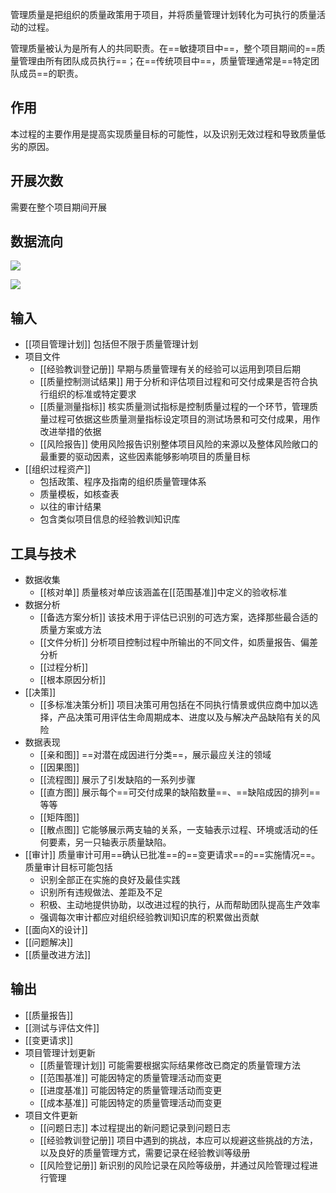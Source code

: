 管理质量是把组织的质量政策用于项目，并将质量管理计划转化为可执行的质量活动的过程。

管理质量被认为是所有人的共同职责。在==敏捷项目中==，整个项目期间的==质量管理由所有团队成员执行==；在==传统项目中==，质量管理通常是==特定团队成员==的职责。
## 作用
本过程的主要作用是提高实现质量目标的可能性，以及识别无效过程和导致质量低劣的原因。

## 开展次数
需要在整个项目期间开展

## 数据流向
![](https://raw.githubusercontent.com/a812305914/PMP/main/img/202210112113437.png)


![](https://raw.githubusercontent.com/a812305914/PMP/main/img/202210112116882.png)
## 输入
+ [[项目管理计划]] 包括但不限于质量管理计划
+ 项目文件
	+ [[经验教训登记册]] 早期与质量管理有关的经验可以运用到项目后期
	+ [[质量控制测试结果]] 用于分析和评估项目过程和可交付成果是否符合执行组织的标准或特定要求
	+ [[质量测量指标]] 核实质量测试指标是控制质量过程的一个环节，管理质量过程可依据这些质量测量指标设定项目的测试场景和可交付成果，用作改进举措的依据
	+ [[风险报告]] 使用风险报告识别整体项目风险的来源以及整体风险敞口的最重要的驱动因素，这些因素能够影响项目的质量目标
+ [[组织过程资产]]
	+ 包括政策、程序及指南的组织质量管理体系
	+ 质量模板，如核查表
	+ 以往的审计结果
	+ 包含类似项目信息的经验教训知识库

## 工具与技术
+ 数据收集
	+ [[核对单]] 质量核对单应该涵盖在[[范围基准]]中定义的验收标准
+ 数据分析
	+ [[备选方案分析]] 该技术用于评估已识别的可选方案，选择那些最合适的质量方案或方法
	+ [[文件分析]] 分析项目控制过程中所输出的不同文件，如质量报告、偏差分析
	+ [[过程分析]] 
	+ [[根本原因分析]]
+ [[决策]]
	+ [[多标准决策分析]] 项目决策可用包括在不同执行情景或供应商中加以选择，产品决策可用评估生命周期成本、进度以及与解决产品缺陷有关的风险
+ 数据表现
	+ [[亲和图]] ==对潜在成因进行分类==，展示最应关注的领域
	+ [[因果图]]
	+ [[流程图]] 展示了引发缺陷的一系列步骤
	+ [[直方图]] 展示每个==可交付成果的缺陷数量==、==缺陷成因的排列==等等
	+ [[矩阵图]]
	+ [[散点图]]  它能够展示两支轴的关系，一支轴表示过程、环境或活动的任何要素，另一只轴表示质量缺陷。
+ [[审计]] 质量审计可用==确认已批准==的==变更请求==的==实施情况==。质量审计目标可能包括
	+ 识别全部正在实施的良好及最佳实践
	+ 识别所有违规做法、差距及不足
	+ 积极、主动地提供协助，以改进过程的执行，从而帮助团队提高生产效率
	+ 强调每次审计都应对组织经验教训知识库的积累做出贡献
+ [[面向X的设计]]
+ [[问题解决]]
+ [[质量改进方法]]

## 输出
+ [[质量报告]]
+ [[测试与评估文件]]
+ [[变更请求]]
+ 项目管理计划更新
	+ [[质量管理计划]] 可能需要根据实际结果修改已商定的质量管理方法
	+ [[范围基准]] 可能因特定的质量管理活动而变更
	+ [[进度基准]] 可能因特定的质量管理活动而变更
	+ [[成本基准]] 可能因特定的质量管理活动而变更
+ 项目文件更新
	+ [[问题日志]] 本过程提出的新问题记录到问题日志
	+ [[经验教训登记册]] 项目中遇到的挑战，本应可以规避这些挑战的方法，以及良好的质量管理方式，需要记录在经验教训等级册
	+ [[风险登记册]] 新识别的风险记录在风险等级册，并通过风险管理过程进行管理
